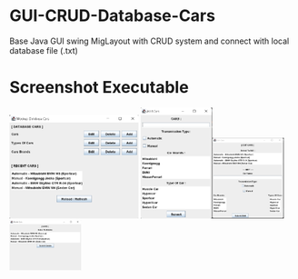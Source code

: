 # GUI-CRUD-Database-Cars
Base Java GUI swing MigLayout with CRUD system and connect with local database file (.txt)

# Screenshot Executable
<img src="main-app.png" width="45%">
<img src="add-app.png" width="25%"><img src="edit-app.png" width="25%"><img src="delete-app.png" width="25%">
